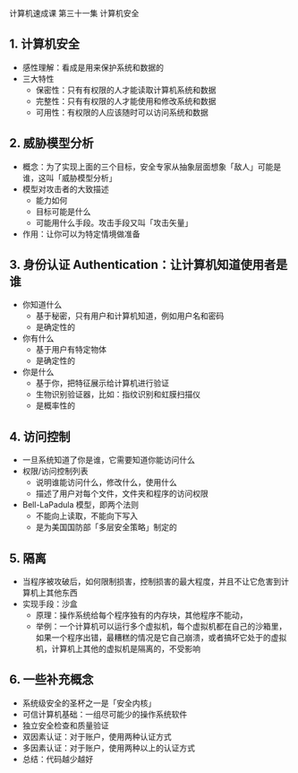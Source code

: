 计算机速成课 第三十一集 计算机安全


## 1. 计算机安全
- 感性理解：看成是用来保护系统和数据的
- 三大特性
  - 保密性：只有有权限的人才能读取计算机系统和数据
  - 完整性：只有有权限的人才能使用和修改系统和数据
  - 可用性：有权限的人应该随时可以访问系统和数据

## 2. 威胁模型分析
- 概念：为了实现上面的三个目标，安全专家从抽象层面想象「敌人」可能是谁，这叫「威胁模型分析」
- 模型对攻击者的大致描述
  - 能力如何
  - 目标可能是什么
  - 可能用什么手段。攻击手段又叫「攻击矢量」
- 作用：让你可以为特定情境做准备


## 3. 身份认证 Authentication：让计算机知道使用者是谁
- 你知道什么
  - 基于秘密，只有用户和计算机知道，例如用户名和密码
  - 是确定性的
- 你有什么
  - 基于用户有特定物体
  - 是确定性的
- 你是什么
  - 基于你，把特征展示给计算机进行验证
  - 生物识别验证器，比如：指纹识别和虹膜扫描仪
  - 是概率性的

## 4. 访问控制
- 一旦系统知道了你是谁，它需要知道你能访问什么
- 权限/访问控制列表
  - 说明谁能访问什么，修改什么，使用什么
  - 描述了用户对每个文件，文件夹和程序的访问权限
- Bell-LaPadula 模型，即两个法则
  - 不能向上读取，不能向下写入
  - 是为美国国防部「多层安全策略」制定的

## 5. 隔离
- 当程序被攻破后，如何限制损害，控制损害的最大程度，并且不让它危害到计算机上其他东西
- 实现手段：沙盒
  - 原理：操作系统给每个程序独有的内存块，其他程序不能动，
  - 举例：一个计算机可以运行多个虚拟机，每个虚拟机都在自己的沙箱里，如果一个程序出错，最糟糕的情况是它自己崩溃，或者搞坏它处于的虚拟机，计算机上其他的虚拟机是隔离的，不受影响

## 6. 一些补充概念
- 系统级安全的圣杯之一是「安全内核」
- 可信计算机基础：一组尽可能少的操作系统软件
- 独立安全检查和质量验证
- 双因素认证：对于账户，使用两种认证方式
- 多因素认证：对于账户，使用两种以上的认证方式
- 总结：代码越少越好




